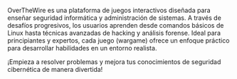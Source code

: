 OverTheWire es una plataforma de juegos interactivos diseñada para enseñar seguridad informática y administración de sistemas. A través de desafíos progresivos, los usuarios aprenden desde comandos básicos de Linux hasta técnicas avanzadas de hacking y análisis forense. Ideal para principiantes y expertos, cada juego (wargame) ofrece un enfoque práctico para desarrollar habilidades en un entorno realista.

¡Empieza a resolver problemas y mejora tus conocimientos de seguridad cibernética de manera divertida!
